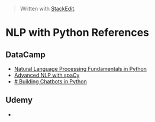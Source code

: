 > Written with [StackEdit](https://stackedit.io/).

# NLP with Python References

## DataCamp

- [Natural Language Processing Fundamentals in Python](https://www.datacamp.com/courses/natural-language-processing-fundamentals-in-python)
- [Advanced NLP with spaCy](https://www.datacamp.com/courses/advanced-nlp-with-spacy)
- [# Building Chatbots in Python](https://www.datacamp.com/courses/building-chatbots-in-python)

## Udemy

- []()

<!--stackedit_data:
eyJoaXN0b3J5IjpbLTc5MzU2MDY3NF19
-->